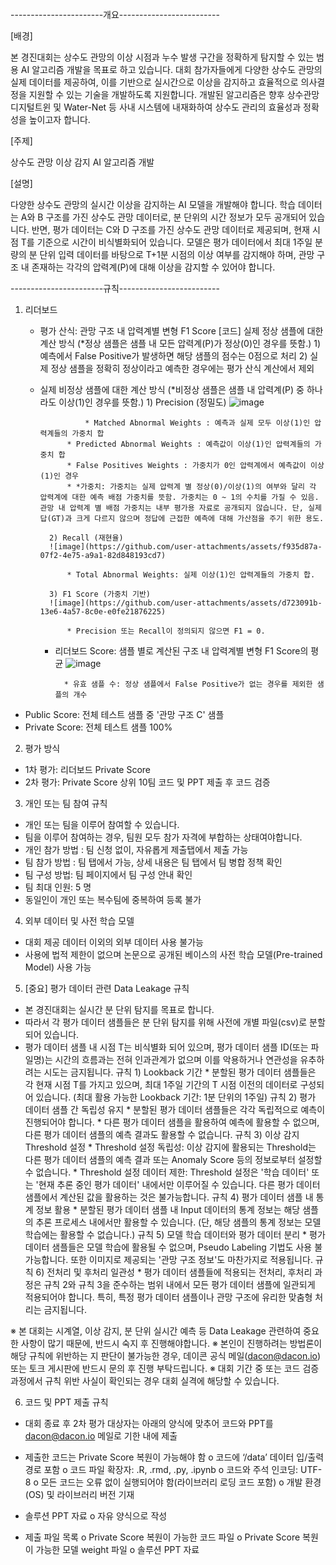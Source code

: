 -----------------------개요-------------------------


[배경]

본 경진대회는 상수도 관망의 이상 시점과 누수 발생 구간을 정확하게 탐지할 수 있는 범용 AI 알고리즘 개발을 목표로 하고 있습니다. 
대회 참가자들에게 다양한 상수도 관망의 실제 데이터를 제공하여, 이를 기반으로 실시간으로 이상을 감지하고 효율적으로 의사결정을 지원할 수 있는 기술을 개발하도록 지원합니다. 
개발된 알고리즘은 향후 상수관망 디지털트윈 및 Water-Net 등 사내 시스템에 내재화하여 상수도 관리의 효율성과 정확성을 높이고자 합니다.


[주제]

상수도 관망 이상 감지 AI 알고리즘 개발


[설명]

다양한 상수도 관망의 실시간 이상을 감지하는 AI 모델을 개발해야 합니다. 
학습 데이터는 A와 B 구조를 가진 상수도 관망 데이터로, 분 단위의 시간 정보가 모두 공개되어 있습니다. 
반면, 평가 데이터는 C와 D 구조를 가진 상수도 관망 데이터로 제공되며, 현재 시점 T를 기준으로 시간이 비식별화되어 있습니다.
모델은 평가 데이터에서 최대 1주일 분량의 분 단위 입력 데이터를 바탕으로 T+1분 시점의 이상 여부를 감지해야 하며, 관망 구조 내 존재하는 각각의 압력계(P)에 대해 이상을 감지할 수 있어야 합니다.



-----------------------규칙-------------------------


1. 리더보드

	* 평가 산식: 관망 구조 내 압력계별 변형 F1 Score [코드]
		실제 정상 샘플에 대한 계산 방식 (*정상 샘플은 샘플 내 모든 압력계(P)가 정상(0)인 경우를 뜻함.)
			1) 예측에서 False Positive가 발생하면 해당 샘플의 점수는 0점으로 처리
			2) 실제 정상 샘플을 정확히 정상이라고 예측한 경우에는 평가 산식 계산에서 제외

	* 실제 비정상 샘플에 대한 계산 방식 (*비정상 샘플은 샘플 내 압력계(P) 중 하나라도 이상(1)인 경우를 뜻함.)
			1) Precision (정밀도)
			![image](https://github.com/user-attachments/assets/e0fa4218-6937-4dc5-a45f-48de807afca6)

    				* Matched Abnormal Weights : 예측과 실제 모두 이상(1)인 압력계들의 가중치 합
				* Predicted Abnormal Weights : 예측값이 이상(1)인 압력계들의 가중치 합
				* False Positives Weights : 가중치가 0인 압력계에서 예측값이 이상(1)인 경우
				* *가중치: 가중치는 실제 압력계 별 정상(0)/이상(1)의 여부와 달리 각 압력계에 대한 예측 배점 가중치를 뜻함. 가중치는 0 ~ 1의 수치를 가질 수 있음. 관망 내 압력계 별 배점 가중치는 내부 평가용 자료로 공개되지 않습니다. 단, 실제 답(GT)과 크게 다르지 않으며 정답에 근접한 예측에 대해 가산점을 주기 위한 용도.
   
			2) Recall (재현율)
			![image](https://github.com/user-attachments/assets/f935d87a-07f2-4e75-a9a1-82d848193cd7)
			
				* Total Abnormal Weights: 실제 이상(1)인 압력계들의 가중치 합.
   
			3) F1 Score (가중치 기반)
			![image](https://github.com/user-attachments/assets/d723091b-13e6-4a57-8c0e-e0fe21876225)

				* Precision 또는 Recall이 정의되지 않으면 F1 = 0.
		* 리더보드 Score: 샘플 별로 계산된 구조 내 압력계별 변형 F1 Score의 평균
				![image](https://github.com/user-attachments/assets/7c33321a-4d61-418f-a3e3-84e9525f2cf1)
							
				* 유효 샘플 수: 정상 샘플에서 False Positive가 없는 경우를 제외한 샘플의 개수
* Public Score: 전체 테스트 샘플 중 '관망 구조 C' 샘플
* Private Score: 전체 테스트 샘플 100%


2. 평가 방식

* 1차 평가: 리더보드 Private Score
* 2차 평가: Private Score 상위 10팀 코드 및 PPT 제출 후 코드 검증


3. 개인 또는 팀 참여 규칙

* 개인 또는 팀을 이루어 참여할 수 있습니다.
* 팀을 이루어 참여하는 경우, 팀원 모두 참가 자격에 부합하는 상태여야합니다.
* 개인 참가 방법 : 팀 신청 없이, 자유롭게 제출탭에서 제출 가능
* 팀 참가 방법 : 팀 탭에서 가능, 상세 내용은 팀 탭에서 팀 병합 정책 확인
* 팀 구성 방법: 팀 페이지에서 팀 구성 안내 확인
* 팀 최대 인원: 5 명
* 동일인이 개인 또는 복수팀에 중복하여 등록 불가
  

4. 외부 데이터 및 사전 학습 모델

* 대회 제공 데이터 이외의 외부 데이터 사용 불가능
* 사용에 법적 제한이 없으며 논문으로 공개된 베이스의 사전 학습 모델(Pre-trained Model) 사용 가능


5. [중요] 평가 데이터 관련 Data Leakage 규칙

* 본 경진대회는 실시간 분 단위 탐지를 목표로 합니다. 
* 따라서 각 평가 데이터 샘플들은 분 단위 탐지를 위해 사전에 개별 파일(csv)로 분할되어 있습니다.
* 평가 데이터 샘플 내 시점 T는 비식별화 되어 있으며, 평가 데이터 샘플 ID(또는 파일명)는 시간의 흐름과는 전혀 인과관계가 없으며 이를 악용하거나 연관성을 유추하려는 시도는 금지됩니다.
	규칙 1) Lookback 기간
		* 분할된 평가 데이터 샘플들은 각 현재 시점 T를 가지고 있으며, 최대 1주일 기간의 T 시점 이전의 데이터로 구성되어 있습니다. (최대 활용 가능한 Lookback 기간: 1분 단위의 1주일)
	규칙 2) 평가 데이터 샘플 간 독립성 유지
		* 분할된 평가 데이터 샘플들은 각각 독립적으로 예측이 진행되어야 합니다.
		* 다른 평가 데이터 샘플을 활용하여 예측에 활용할 수 없으며, 다른 평가 데이터 샘플의 예측 결과도 활용할 수 없습니다.
	규칙 3) 이상 감지 Threshold 설정
		* Threshold 설정 독립성: 이상 감지에 활용되는 Threshold는 다른 평가 데이터 샘플의 예측 결과 또는 Anomaly Score 등의 정보로부터 설정할 수 없습니다.
		* Threshold 설정 데이터 제한: Threshold 설정은 '학습 데이터' 또는 '현재 추론 중인 평가 데이터' 내에서만 이루어질 수 있습니다. 다른 평가 데이터 샘플에서 계산된 값을 활용하는 것은 불가능합니다.
	규칙 4) 평가 데이터 샘플 내 통계 정보 활용
		* 분할된 평가 데이터 샘플 내 Input 데이터의 통계 정보는 해당 샘플의 추론 프로세스 내에서만 활용할 수 있습니다. (단, 해당 샘플의 통계 정보는 모델 학습에는 활용할 수 없습니다.)
	규칙 5) 모델 학습 데이터와 평가 데이터 분리
		* 평가 데이터 샘플들은 모델 학습에 활용될 수 없으며, Pseudo Labeling 기법도 사용 불가능합니다. 또한 이미지로 제공되는 '관망 구조 정보'도 마찬가지로 적용됩니다.
	규칙 6) 전처리 및 후처리 일관성
		* 평가 데이터 샘플들에 적용되는 전처리, 후처리 과정은 규칙 2와 규칙 3을 준수하는 범위 내에서 모든 평가 데이터 샘플에 일관되게 적용되어야 합니다. 특히, 특정 평가 데이터 샘플이나 관망 구조에 유리한 맞춤형 처리는 금지됩니다.

※ 본 대회는 시계열, 이상 감지, 분 단위 실시간 예측 등 Data Leakage 관련하여 중요한 사항이 많기 때문에, 반드시 숙지 후 진행해야합니다.
※ 본인이 진행하려는 방법론이 해당 규칙에 위반하는 지 판단이 불가능한 경우, 데이콘 공식 메일(dacon@dacon.io) 또는 토크 게시판에 반드시 문의 후 진행 부탁드립니다.
※ 대회 기간 중 또는 코드 검증 과정에서 규칙 위반 사실이 확인되는 경우 대회 실격에 해당할 수 있습니다.



6. 코드 및 PPT 제출 규칙

* 대회 종료 후 2차 평가 대상자는 아래의 양식에 맞추어 코드와 PPT를 dacon@dacon.io 메일로 기한 내에 제출
* 제출한 코드는 Private Score 복원이 가능해야 함
 	o  코드에 ‘/data’ 데이터 입/출력 경로 포함
	o  코드 파일 확장자: .R, .rmd, .py, .ipynb
	o  코드와 주석 인코딩: UTF-8
  	o  모든 코드는 오류 없이 실행되어야 함(라이브러리 로딩 코드 포함)
	o  개발 환경(OS) 및 라이브러리 버전 기재

* 솔루션 PPT 자료
   	o 자유 양식으로 작성

* 제출 파일 목록
   	o Private Score 복원이 가능한 코드 파일
   	o Private Score 복원이 가능한 모델 weight 파일
   	o 솔루션 PPT 자료
